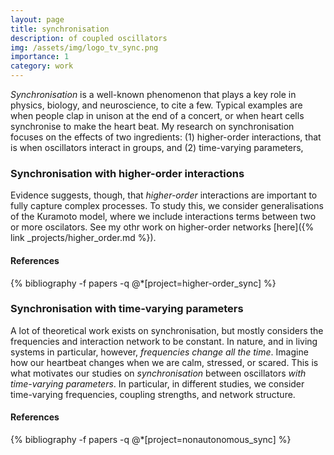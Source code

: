 ```yaml
---
layout: page
title: synchronisation
description: of coupled oscillators
img: /assets/img/logo_tv_sync.png
importance: 1
category: work
---
```


*Synchronisation* is a well-known phenomenon that plays a key role in physics, biology, and neuroscience, to cite a few. Typical examples are when people clap in unison at the end of a concert, or when heart cells synchronise to make the heart beat. My research on synchronisation focuses on the effects of two ingredients: (1) higher-order interactions, that is when oscillators interact in groups, and (2) time-varying parameters, 

### Synchronisation with higher-order interactions

Evidence suggests, though, that *higher-order* interactions are important to fully capture complex processes. To study this, we consider generalisations of the Kuramoto model, where we include interactions terms between two or more oscilators. See my othr work on higher-order networks [here]({% link _projects/higher_order.md %}).

#### References

<div class="publications">
{% bibliography -f papers -q @*[project=higher-order_sync] %}
</div>


### Synchronisation with time-varying parameters

A lot of theoretical work exists on synchronisation, but mostly considers the frequencies and interaction network to be constant. In nature, and in living systems in particular, however, *frequencies change all the time*. Imagine how our heartbeat changes when we are calm, stressed, or scared. This is what motivates our studies on *synchronisation* between oscillators *with time-varying parameters*. In particular, in different studies, we consider time-varying frequencies, coupling strengths, and network structure. 

#### References

<div class="publications">
{% bibliography -f papers -q @*[project=nonautonomous_sync] %}
</div>

